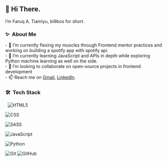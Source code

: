 
<h2>👋 Hi There.</h2>
I’m Faruq A. Tiamiyu, bi9bos  for short.

<h3>✨ &nbsp;About Me</h3>
- 👀 I’m currently flexing my muscles through Frontend mentor practices and working on building a spotify app with spotify api.<br>
- 🌱 I’m currently learning JavaScript and APIs in depth while exploring Python machine learning as well on the side.<br>
- 💞️ I’m looking to collaborate on open-source projects in frontend development<br>
- 📫 Reach me on <a href="umarulfaruqtiamiyu@gmail.com">Gmail</a>, <a href="www.linkedin.com/in/faruqtiamiyu">LinkedIn</a>.<br>

<h3>🛠 &nbsp;Tech Stack</h3>
  
&nbsp;
![HTML5](https://img.shields.io/badge/-HTML5-333333?style=flat&logo=HTML5)

![CSS](https://img.shields.io/badge/-CSS-333333?style=flat&logo=CSS3&logoColor=1572B6)

![SASS](https://img.shields.io/badge/-SASS-333333?style=flat&logo=SASS&logoColor=1572B6)

![JavaScript](https://img.shields.io/badge/-JavaScript-333333?style=flat&logo=javascript)

![Python](https://img.shields.io/badge/-Python-333333?style=flat&logo=python)


  ![Git](https://img.shields.io/badge/-Git-333333?style=flat&logo=git)
  ![GitHub](https://img.shields.io/badge/-GitHub-333333?style=flat&logo=github)


